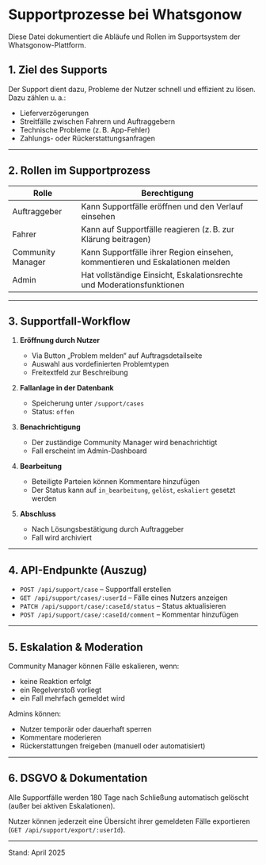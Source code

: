 # Supportprozesse bei Whatsgonow

Diese Datei dokumentiert die Abläufe und Rollen im Supportsystem der Whatsgonow-Plattform.

## 1. Ziel des Supports

Der Support dient dazu, Probleme der Nutzer schnell und effizient zu lösen. Dazu zählen u. a.:

- Lieferverzögerungen
- Streitfälle zwischen Fahrern und Auftraggebern
- Technische Probleme (z. B. App-Fehler)
- Zahlungs- oder Rückerstattungsanfragen

---

## 2. Rollen im Supportprozess

| Rolle             | Berechtigung                                                                 |
|------------------|-------------------------------------------------------------------------------|
| Auftraggeber     | Kann Supportfälle eröffnen und den Verlauf einsehen                          |
| Fahrer           | Kann auf Supportfälle reagieren (z. B. zur Klärung beitragen)                 |
| Community Manager| Kann Supportfälle ihrer Region einsehen, kommentieren und Eskalationen melden|
| Admin            | Hat vollständige Einsicht, Eskalationsrechte und Moderationsfunktionen       |

---

## 3. Supportfall-Workflow

1. **Eröffnung durch Nutzer**
   - Via Button „Problem melden“ auf Auftragsdetailseite
   - Auswahl aus vordefinierten Problemtypen
   - Freitextfeld zur Beschreibung

2. **Fallanlage in der Datenbank**
   - Speicherung unter `/support/cases`
   - Status: `offen`

3. **Benachrichtigung**
   - Der zuständige Community Manager wird benachrichtigt
   - Fall erscheint im Admin-Dashboard

4. **Bearbeitung**
   - Beteiligte Parteien können Kommentare hinzufügen
   - Der Status kann auf `in_bearbeitung`, `gelöst`, `eskaliert` gesetzt werden

5. **Abschluss**
   - Nach Lösungsbestätigung durch Auftraggeber
   - Fall wird archiviert

---

## 4. API-Endpunkte (Auszug)

- `POST /api/support/case` – Supportfall erstellen
- `GET /api/support/cases/:userId` – Fälle eines Nutzers anzeigen
- `PATCH /api/support/case/:caseId/status` – Status aktualisieren
- `POST /api/support/case/:caseId/comment` – Kommentar hinzufügen

---

## 5. Eskalation & Moderation

Community Manager können Fälle eskalieren, wenn:
- keine Reaktion erfolgt
- ein Regelverstoß vorliegt
- ein Fall mehrfach gemeldet wird

Admins können:
- Nutzer temporär oder dauerhaft sperren
- Kommentare moderieren
- Rückerstattungen freigeben (manuell oder automatisiert)

---

## 6. DSGVO & Dokumentation

Alle Supportfälle werden 180 Tage nach Schließung automatisch gelöscht (außer bei aktiven Eskalationen).

Nutzer können jederzeit eine Übersicht ihrer gemeldeten Fälle exportieren (`GET /api/support/export/:userId`).

---

Stand: April 2025
